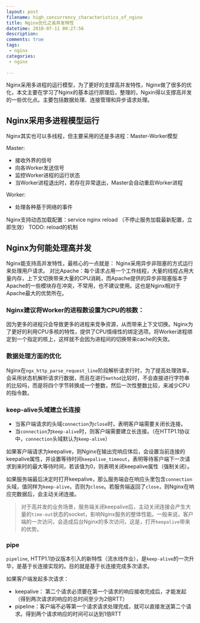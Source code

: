 ```yaml
---
layout: post
filename: high_concurrency_characteristics_of_nginx
title: Nginx优化之高并发特性
datetime: 2018-07-11 00:27:56
description: 
comments: true
tags:
 - nginx
categories:
 - nginx
 
---
```


Nginx采用多进程的运行模型，为了更好的支撑高并发特性，Nginx做了很多的优化，本文主要在学习了Nginx的基本运行原理后，整理的，Ngxin得以支撑高并发的一些优化点。主要包括数据处理、连接管理和异步请求处理。
<!--more-->

## Nginx采用多进程模型运行
Nginx其实也可以多线程，但主要采用的还是多进程：Master-Worker模型

Master:
 - 接收外界的信号
 - 向各Worker发送信号
 - 监控Worker进程的运行状态
 - 当Worker进程退出时，若存在异常退出，Master会自动重启Worker进程
  
Worker:
 - 处理各种基于网络的事件
  
 Nginx支持动态加载配置：service nginx reload （不停止服务加载最新配置，立即生效）
 TODO: reload的机制
 
## Nginx为何能处理高并发
Nginx能支持高并发特性，最核心的一点就是： Nginx采用异步非阻塞的方式运行来处理用户请求。
对比Apache：每个请求占用一个工作线程，大量的线程占用大量内存，上下文切换带来大量的CPU消耗，而Apache提供的异步非阻塞版本于Apache的一些模块存在冲突，不常用，也不建议使用。这也是Nginx相对于Apache最大的优势所在。

### Nginx建议将Worker的进程数设置为CPU的核数：
因为更多的进程只会导致更多的进程来竞争资源，从而带来上下文切换。Nginx为了更好的利用CPU多核的特性，提供了CPU情缘性的绑定选项。将Worker进程绑定到一个指定的核上，这样就不会因为进程间的切换带来cache的失效。

### 数据处理方面的优化
Nginx在`ngx_http_parse_request_line`阶段解析请求行时，为了提高处理效率，会采用状态机解析请求行数据，而且在进行`method`比较时，不会直接进行字符串的比较吗，而是将四个字节转换成一个整数，然后一次性整数比较，来减少CPU的指令数。

### keep-alive头域建立长连接
 - 当客户端请求的头域`connection`为`close`时，表明客户端需要关闭长连接。
 - 当`connection`为`keep-alive`时，则客户端需要建立长连接。（在HTTP1.1协议中，`connection`头域默认为`keep-alive`）
 
如果客户端请求为keepalive，则Nginx在输出完响应体后，会设置当前连接的keepalive属性，并设置等待时间`keepalive_timeout`，表明等待客户端下一次请求到来时的最大等待时间，若该值为0，则表明关闭keepalive属性（强制关闭）。

如果服务端最后决定时打开keepalive，那么服务端会在响应头里包含`connection`头域，值同样为`keep-alive`，否则为`close`。若服务端返回了`close`，则Nginx在响应完数据后，会主动关闭连接。

 > 对于高并发的业务场景，服务端关闭keepalive后，主动关闭连接会产生大量的`time-out`状态的socket，影响Nginx服务的整体性能。一般来说，客户端的一次访问，会造成后台Nginx的多次访问，这是，打开`keepalive`带来的优势。
 
 
### pipe
`pipeline`, HTTP1.1协议版本引入的新特性（流水线作业），是`keep-alive`的一次升华，是基于长连接实现的。目的就是基于长连接完成多次请求。

如果客户端发起多次请求：
 - keepalive： 第二个请求必须要在第一个请求的响应接收完成后，才能发起（得到两次请求的响应的总时间至少为2倍RTT）
 - pipeline：客户端不必等第一个请求请求处理完成，就可以直接发送第二个请求。得到两个请求响应的时间可以达到1倍RTT
 








